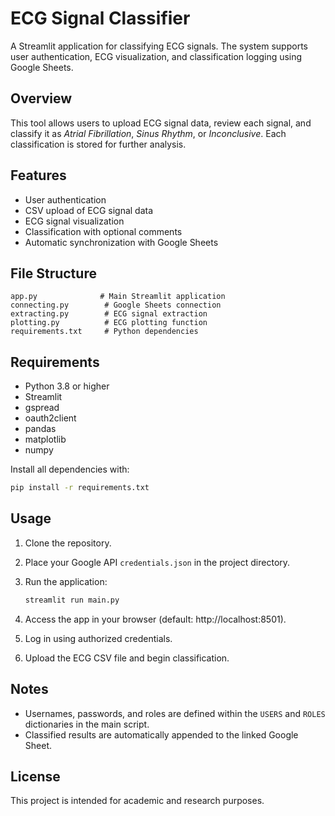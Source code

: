 # ECG Signal Classifier

A Streamlit application for classifying ECG signals. The system supports user authentication, ECG visualization, and classification logging using Google Sheets.

## Overview

This tool allows users to upload ECG signal data, review each signal, and classify it as *Atrial Fibrillation*, *Sinus Rhythm*, or *Inconclusive*. Each classification is stored for further analysis.

## Features

- User authentication 
- CSV upload of ECG signal data
- ECG signal visualization
- Classification with optional comments
- Automatic synchronization with Google Sheets

## File Structure

```
app.py              # Main Streamlit application
connecting.py        # Google Sheets connection
extracting.py        # ECG signal extraction
plotting.py          # ECG plotting function
requirements.txt     # Python dependencies
```

## Requirements

- Python 3.8 or higher  
- Streamlit  
- gspread  
- oauth2client  
- pandas  
- matplotlib  
- numpy  

Install all dependencies with:

```bash
pip install -r requirements.txt
```

## Usage

1. Clone the repository.  
2. Place your Google API `credentials.json` in the project directory.  
3. Run the application:

   ```bash
   streamlit run main.py
   ```

4. Access the app in your browser (default: http://localhost:8501).  
5. Log in using authorized credentials.  
6. Upload the ECG CSV file and begin classification.

## Notes

- Usernames, passwords, and roles are defined within the `USERS` and `ROLES` dictionaries in the main script.  
- Classified results are automatically appended to the linked Google Sheet.

## License

This project is intended for academic and research purposes.